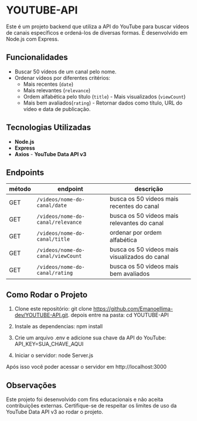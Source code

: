 # YOUTUBE-API
Este é um projeto backend que utiliza a API do YouTube para buscar vídeos de canais específicos e ordená-los de diversas formas. É desenvolvido em Node.js com Express.

## Funcionalidades

- Buscar 50 vídeos de um canal pelo nome.
- Ordenar vídeos por diferentes critérios:
  - Mais recentes (`date`)
  - Mais relevantes (`relevance`)
  - Ordem alfabética pelo título (`title`)                                                                  - Mais visualizados (`viewCount`)
  - Mais bem avaliados(`rating`)                                                                          - Retornar dados como título, URL do vídeo e data de publicação.

## Tecnologias Utilizadas

- **Node.js**
- **Express**
- **Axios**                                                                                               - **YouTube Data API v3**

## Endpoints
| método | endpoint | descrição |
|--------|----------|-----------|
| GET | `/videos/nome-do-canal/date` | busca os 50 videos mais recentes do canal |
| GET | `/videos/nome-do-canal/relevance` | busca os 50 videos mais relevantes do canal |
| GET | `/videos/nome-do-canal/title` | ordenar por ordem alfabética |
| GET | `/videos/nome-do-canal/viewCount` | busca os 50 videos mais visualizados do canal |
| GET | `/videos/nome-do-canal/rating` | busca os 50 videos mais bem avaliados |

## Como Rodar o Projeto

1. Clone este repositório:
   git clone https://github.com/Emanoellima-dev/YOUTUBE-API.git.
depois entre na pasta: cd YOUTUBE-API

3. Instale as dependencias:
 npm install

4. Crie um arquivo .env e adicione sua chave da API do YouTube:
API_KEY=SUA_CHAVE_AQUI

5. Iniciar o servidor:
node Server.js

Após isso você poder acessar o servidor em http://localhost:3000

## Observações
Este projeto foi desenvolvido com fins educacionais e não aceita contribuições externas.
Certifique-se de respeitar os limites de uso da YouTube Data API v3 ao rodar o projeto.

